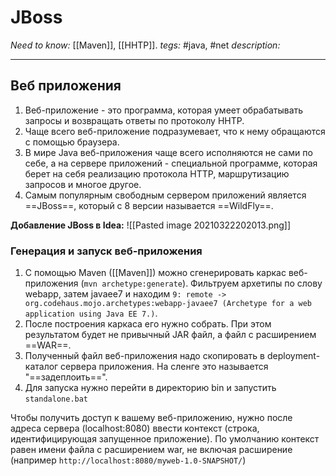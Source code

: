 # JBoss
*Need to know:* [[Maven]], [[HHTP]].
*tegs:* #java, #net
*description:*

---
## Веб приложения
1. Веб-приложение - это программа, которая умеет обрабатывать запросы и возвращать ответы по протоколу HHTP.
2. Чаще всего веб-приложение подразумевает, что к нему обращаются с помощью браузера.
3. В мире Java веб-приложения чаще всего исполняются не сами по себе, а на сервере приложений - специальной программе, которая берет на себя реализацию протокола HTTP, маршрутизацию запросов и многое другое. 
4. Самым популярным свободным сервером приложений является ==JBoss==, который с 8 версии называется ==WildFly==.

**Добавление JBoss в Idea:** ![[Pasted image 20210322202013.png]]

### Генерация и запуск веб-приложения
1. С помощью Maven ([[Maven]]) можно сгенерировать каркас веб-приложения (`mvn archetype:generate`). Фильтруем архетипы по слову webapp, затем javaee7 и находим `9: remote -> org.codehaus.mojo.archetypes:webapp-javaee7 (Archetype for a web application using Java EE 7.)`.
2. После построения каркаса его нужно собрать. При этом результатом будет не привычный JAR файл, а файл с расширением ==WAR==.
3. Полученный файл веб-приложения надо скопировать в deployment-каталог сервера приложения. На сленге это называется "==задеплоить==". 
4. Для запуска нужно перейти в директорию bin и запустить `standalone.bat`

Чтобы получить доступ к вашему веб-приложению, нужно после адреса сервера (localhost:8080) ввести контекст (строка, идентифицирующая запущенное приложение). По умолчанию контекст равен имени файла с расширением war, не включая расширение (например `http://localhost:8080/myweb-1.0-SNAPSHOT/`)